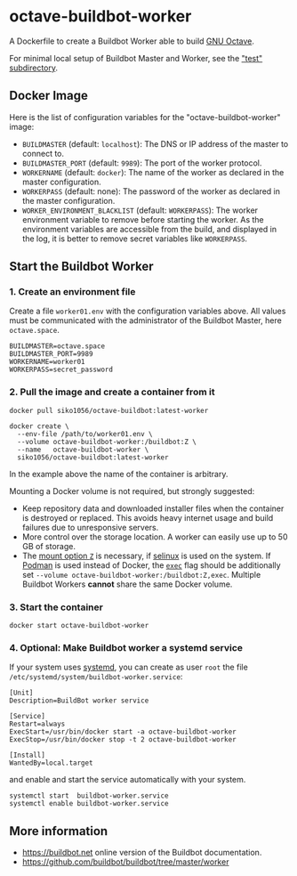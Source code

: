 # octave-buildbot-worker

A Dockerfile to create a Buildbot Worker able to build
[GNU Octave](https://www.octave.org).

For minimal local setup of Buildbot Master and Worker, see the
["test" subdirectory](https://github.com/siko1056/octave-buildbot/tree/master/test).

## Docker Image

Here is the list of configuration variables for the "octave-buildbot-worker"
image:

- `BUILDMASTER` (default: `localhost`): The DNS or IP address of the master to
  connect to.
- `BUILDMASTER_PORT` (default: `9989`): The port of the worker protocol.
- `WORKERNAME` (default: `docker`): The name of the worker as declared in the
  master configuration.
- `WORKERPASS` (default: none): The password of the worker as declared in the
  master configuration.
- `WORKER_ENVIRONMENT_BLACKLIST` (default: `WORKERPASS`): The worker
  environment variable to remove before starting the worker.  As the
  environment variables are accessible from the build, and displayed in the
  log, it is better to remove secret variables like `WORKERPASS`.

## Start the Buildbot Worker

### 1. Create an environment file

Create a file `worker01.env` with the configuration variables above.
All values must be communicated with the administrator of the Buildbot Master,
here `octave.space`.

```
BUILDMASTER=octave.space
BUILDMASTER_PORT=9989
WORKERNAME=worker01
WORKERPASS=secret_password
```

### 2. Pull the image and create a container from it

    docker pull siko1056/octave-buildbot:latest-worker

    docker create \
      --env-file /path/to/worker01.env \
      --volume octave-buildbot-worker:/buildbot:Z \
      --name   octave-buildbot-worker \
      siko1056/octave-buildbot:latest-worker

In the example above the name of the container is arbitrary.

Mounting a Docker volume is not required, but strongly suggested:
- Keep repository data and downloaded installer files when the container is
  destroyed or replaced.  This avoids heavy internet usage and build failures
  due to unresponsive servers.
- More control over the storage location.  A worker can easily use up to 50 GB
  of storage.
- The [mount option `Z`](https://docs.docker.com/storage/bind-mounts/#configure-the-selinux-label)
  is necessary, if
  [selinux](https://en.wikipedia.org/wiki/Security-Enhanced_Linux)
  is used on the system.
  If [Podman](https://podman.io/) is used instead of Docker, the
  [`exec`](https://docs.podman.io/en/latest/markdown/podman-create.1.html)
  flag should be additionally set
  `--volume octave-buildbot-worker:/buildbot:Z,exec`.
Multiple Buildbot Workers **cannot** share the same Docker volume.

### 3. Start the container

    docker start octave-buildbot-worker

### 4. Optional: Make Buildbot worker a systemd service

If your system uses [systemd](https://systemd.io/), you can create as user
`root` the file `/etc/systemd/system/buildbot-worker.service`:

```
[Unit]
Description=BuildBot worker service

[Service]
Restart=always
ExecStart=/usr/bin/docker start -a octave-buildbot-worker
ExecStop=/usr/bin/docker stop -t 2 octave-buildbot-worker

[Install]
WantedBy=local.target
```
and enable and start the service automatically with your system.

    systemctl start  buildbot-worker.service
    systemctl enable buildbot-worker.service

## More information

- https://buildbot.net online version of the Buildbot documentation.
- https://github.com/buildbot/buildbot/tree/master/worker
